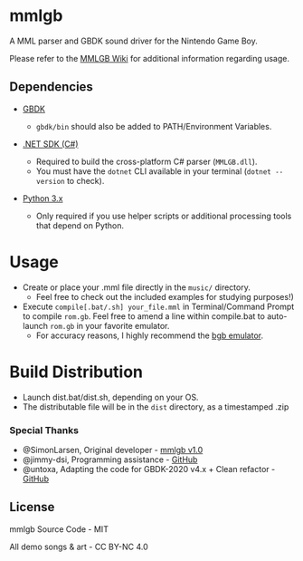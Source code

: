 mmlgb
=====

A MML parser and GBDK sound driver for the Nintendo Game Boy.

Please refer to the [MMLGB Wiki](https://github.com/potatoTeto/mmlgb/wiki) for additional information regarding usage.

## Dependencies
- [GBDK](https://github.com/gbdk-2020/gbdk-2020)
  - ``gbdk/bin`` should also be added to PATH/Environment Variables.

- [.NET SDK (C#)](https://dotnet.microsoft.com/download)
  - Required to build the cross-platform C# parser (`MMLGB.dll`).
  - You must have the `dotnet` CLI available in your terminal (`dotnet --version` to check).

- [Python 3.x](https://www.python.org/downloads/)  
  - Only required if you use helper scripts or additional processing tools that depend on Python.

# Usage
- Create or place your .mml file directly in the ``music/`` directory.
  - Feel free to check out the included examples for studying purposes!)
- Execute ``compile[.bat/.sh] your_file.mml`` in Terminal/Command Prompt to compile ``rom.gb``. Feel free to amend a line within compile.bat to auto-launch ``rom.gb`` in your favorite emulator.
  - For accuracy reasons, I highly recommend the [bgb emulator](https://bgb.bircd.org/).

# Build Distribution
- Launch dist.bat/dist.sh, depending on your OS.
- The distributable file will be in the ``dist`` directory, as a timestamped .zip

### Special Thanks
- @SimonLarsen, Original developer - [mmlgb v1.0](https://github.com/SimonLarsen/mmlgb)
- @jimmy-dsi, Programming assistance - [GitHub](https://github.com/jimmy-dsi)
- @untoxa, Adapting the code for GBDK-2020 v4.x + Clean refactor - [GitHub](https://github.com/untoxa)

## License

mmlgb Source Code - MIT

All demo songs & art - CC BY-NC 4.0
